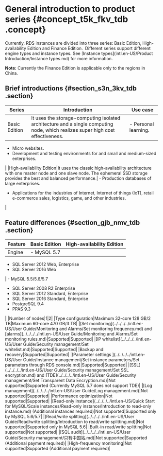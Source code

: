 # General introduction to product series {#concept_t5k_fkv_tdb .concept}

Currently, RDS instances are divided into three series: Basic Edition, High-availability Edition and Finance Edition.  Different series support different engine types and instance types. See [Instance types](intl.en-US/Product Introduction/Instance types.md) for more information.

**Note:** Currently the Finance Edition is applicable only to the regions in China.

## Brief introductions {#section_s3n_3kv_tdb .section}

|Series|Introduction|Use case|
|------|------------|--------|
|Basic Edition|It uses the storage-computing isolated architecture and a single computing node, which realizes super high cost effectiveness.| -   Personal learning.
-   Micro websites.
-   Development and testing environments for and small and medium-sized enterprises.

 |
|High-availability Edition|It uses the classic high-availability architecture with one master node and one slave node. The ephemeral SSD storage provides the best and balanced performance.| -   Production databases of large enterprises.
-   Applications for the industries of Internet, Internet of things \(IoT\), retail e-commerce sales, logistics, game, and other industries.

 |

## Feature differences {#section_gjb_nmv_tdb .section}

|Feature|Basic Edition|High-availability Edition|
|-------|-------------|-------------------------|
|Engine| -   MySQL 5.7
-   SQL Server 2012 Web, Enterprise
-   SQL Server 2016 Web

 | -   MySQL 5.5/5.6/5.7
-   SQL Server 2008 R2 Enterprise
-   SQL Server 2012 Standard, Enterprise
-   SQL Server 2016 Standard, Enterprise
-   PostgreSQL 9.4
-   PPAS 9.3

 |
|Number of nodes|1|2|
|Type configuration|Maximum 32-core 128 GB/2 TB|Maximum 60-core 470 GB/3 TB|
|[Set monitoring](../../../../intl.en-US/User Guide/Monitoring and Alarms/Set monitoring frequency.md) and [alarms](../../../../intl.en-US/User Guide/Monitoring and Alarms/Set monitoring rules.md)|Supported|Supported|
|[IP whitelist](../../../../intl.en-US/User Guide/Security management/Set whitelist.md)|Supported|Supported|
|Backup and recovery|Supported|Supported|
|[Parameter settings ](../../../../intl.en-US/User Guide/Instance management/Set instance parameters/Set parameters through RDS console.md)|Supported|Supported|
|[SSL](../../../../intl.en-US/User Guide/Security management/Set SSL encryption.md) and [TDE](../../../../intl.en-US/User Guide/Security management/Set Transparent Data Encryption.md)|Not supported|Supported \(Currently MySQL 5.7 does not support TDE\)|
|[Log management](../../../../intl.en-US/User Guide/Log management.md)|Not supported|Supported|
|Performance optimization|Not supported|Supported|
|[Read-only instance](../../../../intl.en-US/Quick Start for MySQL/Scale instances/Read-only instance/Introduction to read-only instance.md) \(Additional instances required\)|Not supported|Supported only by MySQL 5.6/5.7|
|[Read/write splitting](../../../../intl.en-US/User Guide/Read/write splitting/Introduction to read/write splitting.md)|Not supported|Supported only in MySQL 5.6|
|Built-in read/write splitting|Not supported|Not supported|
|[SQL audit](../../../../intl.en-US/User Guide/Security management/只有中国站.md)|Not supported|Supported \(Additional payment required\)|
|High-frequency monitoring|Not supported|Supported \(Additional payment required\)|

